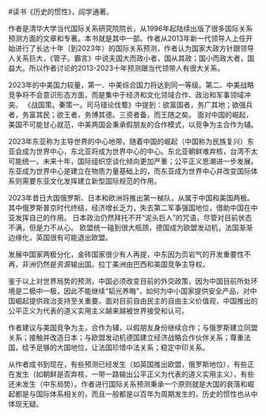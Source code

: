 \#读书《历史的惯性》，阎学通著。

作者是清华大学当代国际关系研究院院长，从1996年起陆续出版了很多国际关系预测方面的文章和专著。本书就是其中一部。作者从2013年新一代领导人上任开始进行了长达十年（到2023年）的国际关系预测，作者认为国家大政方针跟领导人关系巨大，《管子。霸言》中说夫国大而政小者，国从其政；国小而政大者，国益大。所以作者讨论的2013-2023十年预测跟当代领带人有很大关系。

2023年的中美国力较量，第一、中美综合国力将达到同一等级。第二、中美战略竞争将不会意识形态方面，而是集中于经济和文化领域合作、政治和军事领域冲突。
《战国策。秦策一。司马错论伐蜀》中提到：欲富国者，务广其地；欲强兵者，务富其民；欲王者，务博其德。三资者备，而王随之矣。
面对中国的崛起，美国不可能甘心就范，中美两国会秉承假朋友的合作模式，以竞争为主合作为辅。

2023年东亚称为主导世界的中心地带。随着中国的崛起（中国称为民族复兴）东亚会成为世界中心，东北亚将成为世界中心的中心。东北亚朝鲜难弃核，台湾不太可能统一。未来十年，国际组织空谈化倾向更加严重；公平正义思潮进一步发展。东亚成为世界中心是建立在物质力量基础上的，而东亚成为世界中心并改变国际体系则需要东亚文化发挥建立新型国际规范的作用。

2023年昔日大国俄罗斯、日本和欧洲将推出第一梯队，从属于中国和美国两极。
其中俄罗斯普京时代终结，经济增长乏力，失去第二军事强国地位，借助中国在中亚发挥自己的作用。
日本政治仍然拜托不开“泥头巨人”的咒语，尽管对目前状态不满，但是力不从心。
欧盟统一碰到很大瓶颈，德国成为欧盟发动机，法国渐渐边缘化，英国很有可能退出欧盟。

发展中国家两极分化，金砖国家很少有人再提，中东因为页岩气的开发重要性不再，非洲仍然是资源输出国。拉丁美洲由巴西和美国竞争主导权。

鉴于以上对世界局势的预测，中国必须改变目前的外交政策，因为中国目前所处环境是二极中一极，因此不能继续“韬光养晦”，如何为中小国家提供安全产品，对中国崛起提供政治支持至关重要。面对目前自由民主的自由主义价值观，中国推出的公平正义为代表的道义实用主义越来越被世界接受和认可。

作者建议与美国竞争为主，合作为辅，以假朋友身份继续合作；与俄罗斯建立同盟关系；接触并改造日本；与欧盟发动机德国建立经济战略合作伙伴关系；尊重法国，给予足够的大国地位，让法国珍惜中法关系；稳定中印关系。

从作者成书到现在，有些预测已经发生（如英国推出欧盟，俄罗斯地位），有些正在发生（如朝鲜是否弃核，一带一路输出公平正义为代表的道义实用主义），有些还未发生（中东局势）。作者进行国际关系预测秉承一个原则就是大国的衰落和崛起都是与国际体系相关的，而且一般都是以百年为周期发生的，历史的惯性也从中体现无疑。
